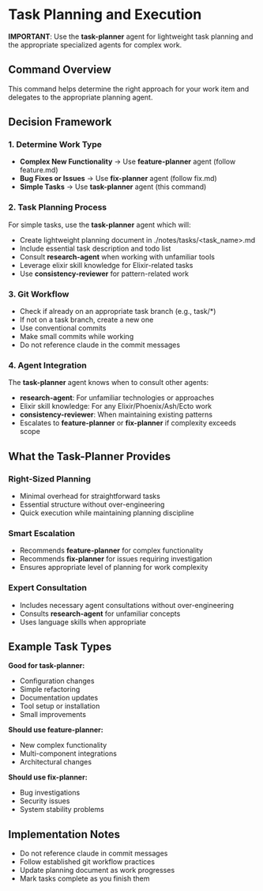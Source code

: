 # Task Planning and Execution

**IMPORTANT**: Use the **task-planner** agent for lightweight task planning and
the appropriate specialized agents for complex work.

## Command Overview

This command helps determine the right approach for your work item and delegates
to the appropriate planning agent.

## Decision Framework

### 1. **Determine Work Type**

- **Complex New Functionality** → Use **feature-planner** agent (follow
  feature.md)
- **Bug Fixes or Issues** → Use **fix-planner** agent (follow fix.md)
- **Simple Tasks** → Use **task-planner** agent (this command)

### 2. **Task Planning Process**

For simple tasks, use the **task-planner** agent which will:

- Create lightweight planning document in ./notes/tasks/<task_name>.md
- Include essential task description and todo list
- Consult **research-agent** when working with unfamiliar tools
- Leverage elixir skill knowledge for Elixir-related tasks
- Use **consistency-reviewer** for pattern-related work

### 3. **Git Workflow**

- Check if already on an appropriate task branch (e.g., task/\*)
- If not on a task branch, create a new one
- Use conventional commits
- Make small commits while working
- Do not reference claude in the commit messages

### 4. **Agent Integration**

The **task-planner** agent knows when to consult other agents:

- **research-agent**: For unfamiliar technologies or approaches
- Elixir skill knowledge: For any Elixir/Phoenix/Ash/Ecto work
- **consistency-reviewer**: When maintaining existing patterns
- Escalates to **feature-planner** or **fix-planner** if complexity exceeds
  scope

## What the Task-Planner Provides

### **Right-Sized Planning**

- Minimal overhead for straightforward tasks
- Essential structure without over-engineering
- Quick execution while maintaining planning discipline

### **Smart Escalation**

- Recommends **feature-planner** for complex functionality
- Recommends **fix-planner** for issues requiring investigation
- Ensures appropriate level of planning for work complexity

### **Expert Consultation**

- Includes necessary agent consultations without over-engineering
- Consults **research-agent** for unfamiliar concepts
- Uses language skills when appropriate

## Example Task Types

**Good for task-planner:**

- Configuration changes
- Simple refactoring
- Documentation updates
- Tool setup or installation
- Small improvements

**Should use feature-planner:**

- New complex functionality
- Multi-component integrations
- Architectural changes

**Should use fix-planner:**

- Bug investigations
- Security issues
- System stability problems

## Implementation Notes

- Do not reference claude in commit messages
- Follow established git workflow practices
- Update planning document as work progresses
- Mark tasks complete as you finish them
